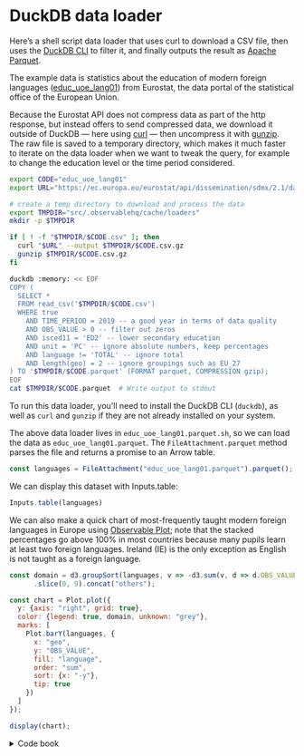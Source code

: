 # DuckDB data loader

Here’s a shell script data loader that uses curl to download a CSV file, then uses the [DuckDB CLI](https://duckdb.org/docs/api/cli/overview.html) to filter it, and finally outputs the result as [Apache Parquet](https://observablehq.com/framework/lib/arrow#apache-parquet).

The example data is statistics about the education of modern foreign languages ([educ_uoe_lang01](https://ec.europa.eu/eurostat/databrowser/view/educ_uoe_lang01/default/table?lang=en&category=educ.educ_lang.educ_uoe_lang)) from Eurostat, the data portal of the statistical office of the European Union.

Because the Eurostat API does not compress data as part of the http response, but instead offers to send compressed data, we download it outside of DuckDB — here using [curl](https://curl.se/) — then uncompress it with [gunzip](https://en.wikipedia.org/wiki/Gzip). The raw file is saved to a temporary directory, which makes it much faster to iterate on the data loader when we want to tweak the query, for example to change the education level or the time period considered.

```sh
export CODE="educ_uoe_lang01"
export URL="https://ec.europa.eu/eurostat/api/dissemination/sdmx/2.1/data/$CODE/?format=SDMX-CSV&compressed=true&i"

# create a temp directory to download and process the data
export TMPDIR="src/.observablehq/cache/loaders"
mkdir -p $TMPDIR

if [ ! -f "$TMPDIR/$CODE.csv" ]; then
  curl "$URL" --output $TMPDIR/$CODE.csv.gz
  gunzip $TMPDIR/$CODE.csv.gz
fi

duckdb :memory: << EOF
COPY (
  SELECT *
  FROM read_csv('$TMPDIR/$CODE.csv')
  WHERE true
    AND TIME_PERIOD = 2019 -- a good year in terms of data quality
    AND OBS_VALUE > 0 -- filter out zeros
    AND isced11 = 'ED2' -- lower secondary education
    AND unit = 'PC' -- ignore absolute numbers, keep percentages
    AND language != 'TOTAL' -- ignore total
    AND length(geo) = 2 -- ignore groupings such as EU_27
) TO '$TMPDIR/$CODE.parquet' (FORMAT parquet, COMPRESSION gzip);
EOF
cat $TMPDIR/$CODE.parquet  # Write output to stdout
```

<div class="note">

To run this data loader, you’ll need to install the DuckDB CLI (`duckdb`), as well as `curl` and `gunzip` if they are not already installed on your system.

</div>

The above data loader lives in `educ_uoe_lang01.parquet.sh`, so we can load the data as `educ_uoe_lang01.parquet`. The `FileAttachment.parquet` method parses the file and returns a promise to an Arrow table.

```js echo
const languages = FileAttachment("educ_uoe_lang01.parquet").parquet();
```

We can display this dataset with Inputs.table:

```js echo
Inputs.table(languages)
```

We can also make a quick chart of most-frequently taught modern foreign languages in Europe using [Observable Plot](https://observablehq.com/plot/); note that the stacked percentages go above 100% in most countries because many pupils learn at least two foreign languages. Ireland (IE) is the only exception as English is not taught as a foreign language.

```js echo
const domain = d3.groupSort(languages, v => -d3.sum(v, d => d.OBS_VALUE), d => d.language)
      .slice(0, 9).concat("others");

const chart = Plot.plot({
  y: {axis: "right", grid: true},
  color: {legend: true, domain, unknown: "grey"},
  marks: [
    Plot.barY(languages, {
      x: "geo",
      y: "OBS_VALUE",
      fill: "language",
      order: "sum",
      sort: {x: "-y"},
      tip: true
    })
  ]
});

display(chart);
```

<details>
  <summary>Code book</summary>

For reference, here are the codes used for countries and languages:

<div style="max-width: 250px">

| code | language       |
| ---- | -------------- |
| BUL  | Bulgarian      |
| SPA  | Spanish        |
| CZE  | Czech          |
| DAN  | Danish         |
| GER  | German         |
| EST  | Estonian       |
| GRE  | Greek          |
| ENG  | English        |
| FRE  | French         |
| GLE  | Irish          |
| HRV  | Croatian       |
| ITA  | Italian        |
| LAV  | Latvian        |
| LIT  | Lithuanian     |
| HUN  | Hungarian      |
| MLT  | Maltese        |
| DUT  | Dutch; Flemish |
| POL  | Polish         |
| POR  | Portuguese     |
| RUM  | Romanian       |
| SLO  | Slovak         |
| SLV  | Slovenian      |
| FIN  | Finnish        |
| SWE  | Swedish        |
| ARA  | Arabic         |
| CHI  | Chinese        |
| JPN  | Japanese       |
| RUS  | Russian        |
| OTH  | Other          |
| UNK  | Unknown        |

| code | country                |
| ---- | ---------------------- |
| BE   | Belgium                |
| BG   | Bulgaria               |
| CZ   | Czechia                |
| DK   | Denmark                |
| DE   | Germany                |
| EE   | Estonia                |
| IE   | Ireland                |
| EL   | Greece                 |
| ES   | Spain                  |
| FR   | France                 |
| HR   | Croatia                |
| IT   | Italy                  |
| CY   | Cyprus                 |
| LV   | Latvia                 |
| LT   | Lithuania              |
| LU   | Luxembourg             |
| HU   | Hungary                |
| MT   | Malta                  |
| NL   | Netherlands            |
| AT   | Austria                |
| PL   | Poland                 |
| PT   | Portugal               |
| RO   | Romania                |
| SI   | Slovenia               |
| SK   | Slovakia               |
| FI   | Finland                |
| SE   | Sweden                 |
| IS   | Iceland                |
| LI   | Liechtenstein          |
| NO   | Norway                 |
| UK   | United Kingdom         |
| BA   | Bosnia and Herzegovina |
| MK   | North Macedonia        |
| AL   | Albania                |
| RS   | Serbia                 |

</div>

</details>
